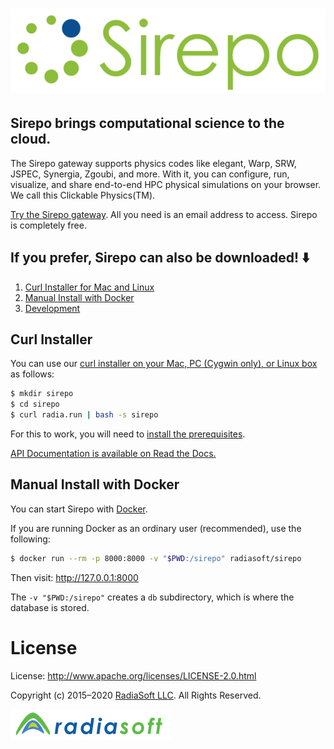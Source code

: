 # ![Sirepo](https://github.com/radiasoft/images/blob/master/sirepo/Sirepo_logo.png)

<p align="center">

## Sirepo brings computational science to the cloud.

</p>

The Sirepo gateway supports physics codes like elegant, Warp, SRW, JSPEC, Synergia, Zgoubi, and more. With it, you can configure, run, visualize, and share end-to-end HPC physical simulations on your browser. We call this Clickable Physics(TM).

[Try the Sirepo gateway](https://www.sirepo.com). All you need is an email address to access. Sirepo is completely free.

## If you prefer, Sirepo can also be downloaded! :arrow_down:
1. [Curl Installer for Mac and Linux](#curl-installer)
2. [Manual Install with Docker](#manual-install-with-docker)
3. [Development](https://github.com/radiasoft/sirepo/wiki/Development)

## Curl Installer

You can use our
[curl installer on your Mac, PC (Cygwin only), or Linux box](https://github.com/radiasoft/download/blob/master/README.md)
as follows:

```bash
$ mkdir sirepo
$ cd sirepo
$ curl radia.run | bash -s sirepo
```

For this to work, you will need to [install the prerequisites](https://github.com/radiasoft/download/blob/master/README.md#requirements).

[API Documentation is available on Read the Docs.](http://sirepo.readthedocs.org)

## Manual Install with Docker

You can start Sirepo with [Docker](https://www.docker.com/).

If you are running Docker as an ordinary user (recommended), use the following:

```bash
$ docker run --rm -p 8000:8000 -v "$PWD:/sirepo" radiasoft/sirepo
```

Then visit: http://127.0.0.1:8000

The `-v "$PWD:/sirepo"` creates a `db` subdirectory, which is where the database is stored.

# License

License: http://www.apache.org/licenses/LICENSE-2.0.html

Copyright (c) 2015–2020 [RadiaSoft LLC](http://radiasoft.net/open-source).  All Rights Reserved.

![RadiaSoft](https://github.com/radiasoft/images/blob/master/corporate/RadiaSoftLogoTransparent.png)
